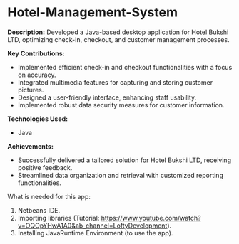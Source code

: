 # Hotel-Management-System

**Description:** Developed a Java-based desktop application for Hotel Bukshi LTD, optimizing check-in, checkout, and customer management processes.

**Key Contributions:**
  - Implemented efficient check-in and checkout functionalities with a focus on accuracy.
  - Integrated multimedia features for capturing and storing customer pictures.
  - Designed a user-friendly interface, enhancing staff usability.
  - Implemented robust data security measures for customer information.

**Technologies Used:**
  - Java

**Achievements:**
  - Successfully delivered a tailored solution for Hotel Bukshi LTD, receiving positive feedback.
  - Streamlined data organization and retrieval with customized reporting functionalities.

What is needed for this app:
1. Netbeans IDE.
2. Importing libraries (Tutorial: https://www.youtube.com/watch?v=OQOpYHwA1A0&ab_channel=LoftyDevelopment).
3. Installing JavaRuntime Environment (to use the app).
